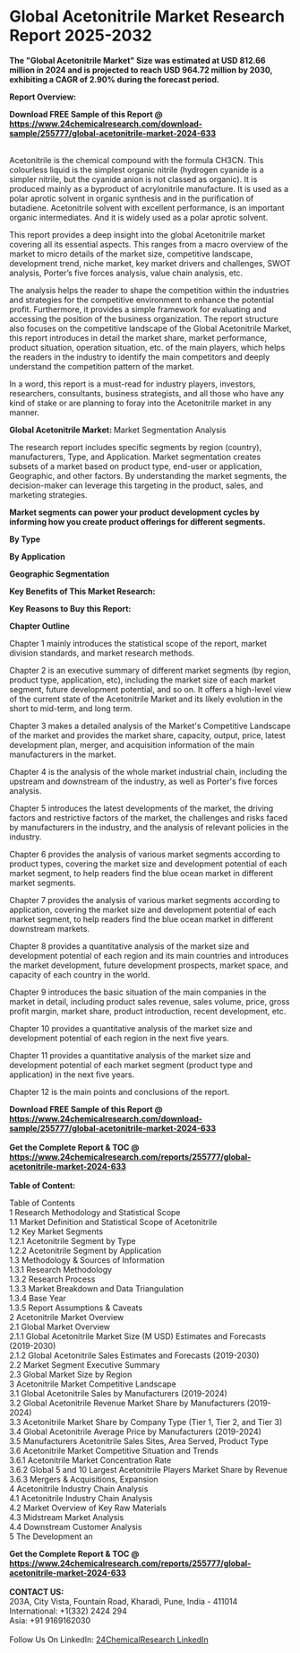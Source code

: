 <h1>Global Acetonitrile Market Research Report 2025-2032</h1><p><strong>The "Global Acetonitrile Market" Size was estimated at USD 812.66 million in 2024 and is projected to reach USD 964.72 million by 2030, exhibiting a CAGR of 2.90% during the forecast period.</strong></p><p>
</p><p><strong>Report Overview:</strong></p><div><b>Download FREE Sample of this Report @ 
            <a href="https://www.24chemicalresearch.com/download-sample/255777/global-acetonitrile-market-2024-633">
            https://www.24chemicalresearch.com/download-sample/255777/global-acetonitrile-market-2024-633</a></b></div><br><p>
</p><p>Acetonitrile is the chemical compound with the formula CH3CN. This colourless liquid is the simplest organic nitrile (hydrogen cyanide is a simpler nitrile, but the cyanide anion is not classed as organic). It is produced mainly as a byproduct of acrylonitrile manufacture. It is used as a polar aprotic solvent in organic synthesis and in the purification of butadiene. Acetonitrile solvent with excellent performance, is an important organic intermediates. And it is widely used as a polar aprotic solvent.</p><p>
</p><p>This report provides a deep insight into the global Acetonitrile market covering all its essential aspects. This ranges from a macro overview of the market to micro details of the market size, competitive landscape, development trend, niche market, key market drivers and challenges, SWOT analysis, Porter’s five forces analysis, value chain analysis, etc.</p><p>
</p><p>The analysis helps the reader to shape the competition within the industries and strategies for the competitive environment to enhance the potential profit. Furthermore, it provides a simple framework for evaluating and accessing the position of the business organization. The report structure also focuses on the competitive landscape of the Global Acetonitrile Market, this report introduces in detail the market share, market performance, product situation, operation situation, etc. of the main players, which helps the readers in the industry to identify the main competitors and deeply understand the competition pattern of the market.</p><p>
</p><p>In a word, this report is a must-read for industry players, investors, researchers, consultants, business strategists, and all those who have any kind of stake or are planning to foray into the Acetonitrile market in any manner.</p><p>
</p><p><strong>Global Acetonitrile Market: </strong>Market Segmentation Analysis</p><p>
</p><p>The research report includes specific segments by region (country), manufacturers, Type, and Application. Market segmentation creates subsets of a market based on product type, end-user or application, Geographic, and other factors. By understanding the market segments, the decision-maker can leverage this targeting in the product, sales, and marketing strategies.</p><p>
</p><p><strong>Market segments can power your product development cycles by informing how you create product offerings for different segments.</strong></p><p>
</p><p>
</p><p><strong>By Type</strong></p><p>
</p><p>
</p><p><strong>By Application</strong></p><p>
</p><p>
</p><p><strong>Geographic Segmentation</strong></p><p>
</p><p>
</p><p><strong>Key Benefits of This Market Research:</strong></p><p>
</p><p>
</p><p><strong>Key Reasons to Buy this Report:</strong></p><p>
</p><p>
</p><p><strong>Chapter Outline</strong></p><p>
Chapter 1 mainly introduces the statistical scope of the report, market division standards, and market research methods.</p><p>
Chapter 2 is an executive summary of different market segments (by region, product type, application, etc), including the market size of each market segment, future development potential, and so on. It offers a high-level view of the current state of the Acetonitrile Market and its likely evolution in the short to mid-term, and long term.</p><p>
Chapter 3 makes a detailed analysis of the Market's Competitive Landscape of the market and provides the market share, capacity, output, price, latest development plan, merger, and acquisition information of the main manufacturers in the market.</p><p>
Chapter 4 is the analysis of the whole market industrial chain, including the upstream and downstream of the industry, as well as Porter's five forces analysis.</p><p>
Chapter 5 introduces the latest developments of the market, the driving factors and restrictive factors of the market, the challenges and risks faced by manufacturers in the industry, and the analysis of relevant policies in the industry.</p><p>
Chapter 6 provides the analysis of various market segments according to product types, covering the market size and development potential of each market segment, to help readers find the blue ocean market in different market segments.</p><p>
Chapter 7 provides the analysis of various market segments according to application, covering the market size and development potential of each market segment, to help readers find the blue ocean market in different downstream markets.</p><p>
Chapter 8 provides a quantitative analysis of the market size and development potential of each region and its main countries and introduces the market development, future development prospects, market space, and capacity of each country in the world.</p><p>
Chapter 9 introduces the basic situation of the main companies in the market in detail, including product sales revenue, sales volume, price, gross profit margin, market share, product introduction, recent development, etc.</p><p>
Chapter 10 provides a quantitative analysis of the market size and development potential of each region in the next five years.</p><p>
Chapter 11 provides a quantitative analysis of the market size and development potential of each market segment (product type and application) in the next five years.</p><p>
Chapter 12 is the main points and conclusions of the report.</p><div><b>Download FREE Sample of this Report @ 
            <a href="https://www.24chemicalresearch.com/download-sample/255777/global-acetonitrile-market-2024-633">
            https://www.24chemicalresearch.com/download-sample/255777/global-acetonitrile-market-2024-633</a></b></div><br><div><b>Get the Complete Report & TOC @ 
            <a href="https://www.24chemicalresearch.com/reports/255777/global-acetonitrile-market-2024-633">
            https://www.24chemicalresearch.com/reports/255777/global-acetonitrile-market-2024-633</a></b></div><br>
            <b>Table of Content:</b><p>Table of Contents<br />
1 Research Methodology and Statistical Scope<br />
1.1 Market Definition and Statistical Scope of Acetonitrile<br />
1.2 Key Market Segments<br />
1.2.1 Acetonitrile Segment by Type<br />
1.2.2 Acetonitrile Segment by Application<br />
1.3 Methodology & Sources of Information<br />
1.3.1 Research Methodology<br />
1.3.2 Research Process<br />
1.3.3 Market Breakdown and Data Triangulation<br />
1.3.4 Base Year<br />
1.3.5 Report Assumptions & Caveats<br />
2 Acetonitrile Market Overview<br />
2.1 Global Market Overview<br />
2.1.1 Global Acetonitrile Market Size (M USD) Estimates and Forecasts (2019-2030)<br />
2.1.2 Global Acetonitrile Sales Estimates and Forecasts (2019-2030)<br />
2.2 Market Segment Executive Summary<br />
2.3 Global Market Size by Region<br />
3 Acetonitrile Market Competitive Landscape<br />
3.1 Global Acetonitrile Sales by Manufacturers (2019-2024)<br />
3.2 Global Acetonitrile Revenue Market Share by Manufacturers (2019-2024)<br />
3.3 Acetonitrile Market Share by Company Type (Tier 1, Tier 2, and Tier 3)<br />
3.4 Global Acetonitrile Average Price by Manufacturers (2019-2024)<br />
3.5 Manufacturers Acetonitrile Sales Sites, Area Served, Product Type<br />
3.6 Acetonitrile Market Competitive Situation and Trends<br />
3.6.1 Acetonitrile Market Concentration Rate<br />
3.6.2 Global 5 and 10 Largest Acetonitrile Players Market Share by Revenue<br />
3.6.3 Mergers & Acquisitions, Expansion<br />
4 Acetonitrile Industry Chain Analysis<br />
4.1 Acetonitrile Industry Chain Analysis<br />
4.2 Market Overview of Key Raw Materials<br />
4.3 Midstream Market Analysis<br />
4.4 Downstream Customer Analysis<br />
5 The Development an</p><div><b>Get the Complete Report & TOC @ 
            <a href="https://www.24chemicalresearch.com/reports/255777/global-acetonitrile-market-2024-633">
            https://www.24chemicalresearch.com/reports/255777/global-acetonitrile-market-2024-633</a></b></div><br><b>CONTACT US:</b><br>
            203A, City Vista, Fountain Road, Kharadi, Pune, India - 411014<br>
            International: +1(332) 2424 294<br>
            Asia: +91 9169162030 <br><br>
            Follow Us On LinkedIn: <a href="https://www.linkedin.com/company/24chemicalresearch/">24ChemicalResearch LinkedIn</a>